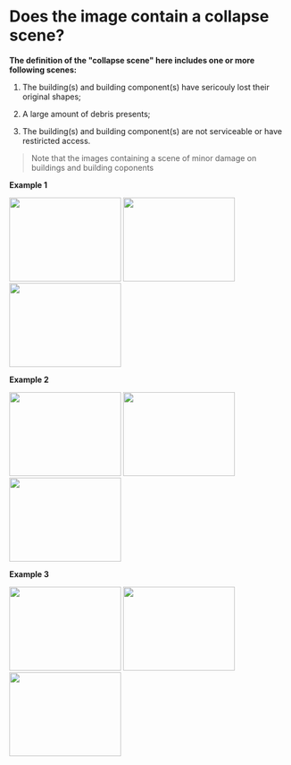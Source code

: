 # Does the image contain a collapse scene?

**The definition of the "collapse scene" here includes one or more following scenes:**

1.  The building(s) and building component(s) have sericouly lost their original shapes;

2.  A large amount of debris presents;

3.  The building(s) and building component(s) are not serviceable or have restiricted access.

>Note that the images containing a scene of minor damage on buildings and building coponents

**Example 1**

<img src="http://hpcg.doudoujay.com/assets/img/img_guideline/00346.jpg" width="200" height="150"> 
<img src="http://hpcg.doudoujay.com/assets/img/img_guideline/00577.jpg" width="200" height="150"> 
<img src="http://hpcg.doudoujay.com/assets/img/img_guideline/00385.jpg" width="200" height="150">

**Example 2**

<img src="http://hpcg.doudoujay.com/assets/img/img_guideline/00328.jpg" width="200" height="150"> 
<img src="http://hpcg.doudoujay.com/assets/img/img_guideline/00504.jpg" width="200" height="150"> 
<img src="http://hpcg.doudoujay.com/assets/img/img_guideline/00203.jpg" width="200" height="150">

**Example 3**

<img src="http://hpcg.doudoujay.com/assets/img/img_guideline/00493.jpg" width="200" height="150"> 
<img src="http://hpcg.doudoujay.com/assets/img/img_guideline/00002.jpg" width="200" height="150"> 
<img src="http://hpcg.doudoujay.com/assets/img/img_guideline/00223.jpg" width="200" height="150">
